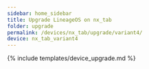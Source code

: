 ```yaml
---
sidebar: home_sidebar
title: Upgrade LineageOS on nx_tab
folder: upgrade
permalink: /devices/nx_tab/upgrade/variant4/
device: nx_tab_variant4
---
```

{% include templates/device_upgrade.md %}
